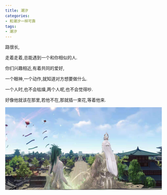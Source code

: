 ```yaml
---
title: 潮汐
categories: 
- 和潮汐一样可靠
tags: 
- 潮汐
---
```


路很长,

走着走着,总能遇到一个和你相似的人.

你们兴趣相近,有着共同的爱好,

一个眼神,一个动作,就知道对方想要做什么.

一个人时,也不会枯燥,两个人呢,也不会觉得吵.

好像他就该在那里,若他不在,那就插一束花,等着他来.

![恩](WechatIMG13.jpeg)